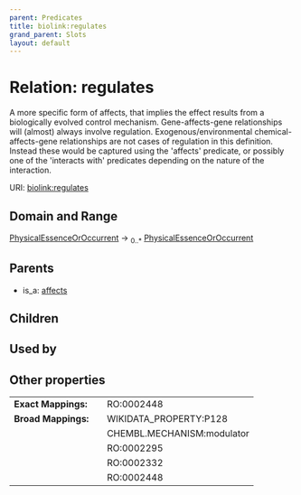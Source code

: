 ```yaml
---
parent: Predicates
title: biolink:regulates
grand_parent: Slots
layout: default
---
```


# Relation: regulates


A more specific form of affects, that implies the effect results from a biologically evolved control mechanism. Gene-affects-gene relationships will (almost) always involve regulation.  Exogenous/environmental chemical-affects-gene relationships  are not cases of regulation in this definition. Instead these would be captured using the 'affects' predicate, or possibly one of the 'interacts with' predicates depending on the nature of the interaction.

URI: [biolink:regulates](https://w3id.org/biolink/regulates)

## Domain and Range

[PhysicalEssenceOrOccurrent](PhysicalEssenceOrOccurrent.md) ->  <sub>0..\*</sub> [PhysicalEssenceOrOccurrent](PhysicalEssenceOrOccurrent.md)

## Parents

 *  is_a: [affects](affects.md)

## Children


## Used by


## Other properties

|  |  |  |
| --- | --- | --- |
| **Exact Mappings:** | | RO:0002448 |
| **Broad Mappings:** | | WIKIDATA_PROPERTY:P128 |
|  | | CHEMBL.MECHANISM:modulator |
|  | | RO:0002295 |
|  | | RO:0002332 |
|  | | RO:0002448 |

